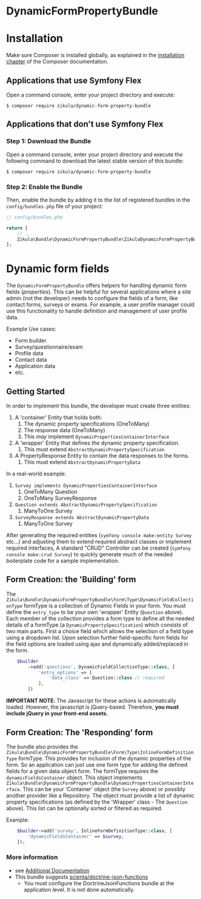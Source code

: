 DynamicFormPropertyBundle
=========================

Installation
============

Make sure Composer is installed globally, as explained in the
[installation chapter](https://getcomposer.org/doc/00-intro.md)
of the Composer documentation.

Applications that use Symfony Flex
----------------------------------

Open a command console, enter your project directory and execute:

```console
$ composer require zikula/dynamic-form-property-bundle
```

Applications that don't use Symfony Flex
----------------------------------------

### Step 1: Download the Bundle

Open a command console, enter your project directory and execute the
following command to download the latest stable version of this bundle:

```console
$ composer require zikula/dynamic-form-property-bundle
```

### Step 2: Enable the Bundle

Then, enable the bundle by adding it to the list of registered bundles
in the `config/bundles.php` file of your project:

```php
// config/bundles.php

return [
    // ...
    Zikula\Bundle\DynamicFormPropertyBundle\ZikulaDynamicFormPropertyBundle::class => ['all' => true],
];
```

Dynamic form fields
===================

The `DynamicFormPropertyBundle` offers helpers for handling dynamic form fields (*properties*).
This can be helpful for several applications where a site admin (not the developer) needs to configure the fields of a 
form, like contact forms, surveys or exams. For example, a user profile manager could use this functionality to
handle definition and management of user profile data.

Example Use cases:
 - Form builder
 - Survey/questionnaire/exam
 - Profile data
 - Contact data
 - Application data
 - etc.

Getting Started
---------------

In order to implement this bundle, the developer must create three entities:

1. A 'container' Entity that holds both:
   1. The dynamic property specifications (OneToMany)
   2. The response data (OneToMany)
   3. This _may_ implement `DynamicPropertiesContainerInterface`
2. A 'wrapper' Entity that defines the dynamic property specification.
   1. This must extend `AbstractDynamicPropertySpecification`
3. A PropertyResponse Entity to contain the data responses to the forms.
   1. This must extend `AbstractDynamicPropertyData`

In a real-world example:
1. `Survey implements DynamicPropertiesContainerInterface`
   1. OneToMany Question
   2. OneToMany SurveyResponse
2. `Question extends AbstractDynamicPropertySpecification`
   1. ManyToOne Survey
3. `SurveyResponse extends AbstractDynamicPropertyData`
   1. ManyToOne Survey

After generating the required entities (`symfony console make:entity Survey` etc...) and adjusting them to 
extend required abstract classes or implement required interfaces, A standard "CRUD" Controller can be 
created (`symfony console make:crud Survey`) to quickly generate much of the needed boilerplate code for a
sample implementation. 

Form Creation: the 'Building' form
----------------------------------

The `Zikula\Bundle\DynamicFormPropertyBundle\Form\Type\DynamicFieldCollectionType` formType is a collection of 
Dynamic Fields in your form. You must define the `entry_type` to be your own 'wrapper' Entity (`Question` above).
Each member of the collection provides a form type to define all the needed details of a formType
(a `DynamicPropertySpecification`) which consists of two main parts. First a choice field which allows the
selection of a field type using a dropdown list. Upon selection further field-specific form fields for the field options
are loaded using ajax and dynamically added/replaced in the form. 

```php
    $builder
        ->add('questions', DynamicFieldCollectionType::class, [
            'entry_options' => [
                'data_class' => Question::class // required
            ],
        ])
```
**IMPORTANT NOTE**: The Javascript for these actions is automatically loaded. However, the javascript is jQuery-based.
Therefore, **you must include jQuery in your front-end assets.**

Form Creation: The 'Responding' form
------------------------------------

The bundle also provides the `Zikula\Bundle\DynamicFormPropertyBundle\Form\Type\InlineFormDefinitionType` formType.
This provides for inclusion of the dynamic properties of the form. So an application can just use one
form type for adding the defined fields for a given data object form. The formType requires the `dynamicFieldsContainer`
object. This object implements `Zikula\Bundle\DynamicFormPropertyBundle\DynamicPropertiesContainerInterface`. This can
be your 'Container' object (the `Survey` above) or possibly another provider like a Repository. The object must
provide a list of dynamic property specifications (as defined by the 'Wrapper' class - The `Question` above). This list
can be optionally sorted or filtered as required.

Example:

```php
    $builder->add('survey', InlineFormDefinitionType::class, [
        'dynamicFieldsContainer' => $survey,
    ]);
```

### More information

 - see [Additional Documentation](docs/index.md)
 - This bundle suggests [scienta/doctrine-json-functions](https://github.com/ScientaNL/DoctrineJsonFunctions)
   - You must configure the DoctrineJsonFunctions bundle at the application level. It is not done automatically.